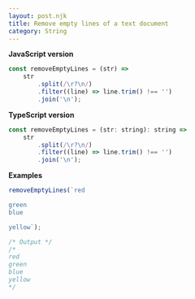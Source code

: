 ```yaml
---
layout: post.njk
title: Remove empty lines of a text document
category: String
---
```


**JavaScript version**

```js
const removeEmptyLines = (str) =>
    str
        .split(/\r?\n/)
        .filter((line) => line.trim() !== '')
        .join('\n');
```

**TypeScript version**

```js
const removeEmptyLines = (str: string): string =>
    str
        .split(/\r?\n/)
        .filter((line) => line.trim() !== '')
        .join('\n');
```

**Examples**

```js
removeEmptyLines(`red

green
blue

yellow`);

/* Output */
/*
red
green
blue
yellow
*/
```
